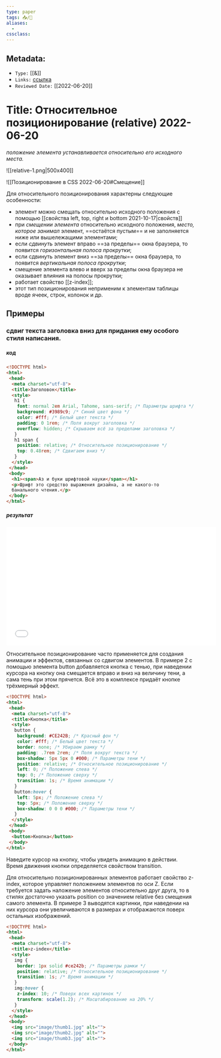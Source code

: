```yaml
---
type: paper
tags: 📥️/📜️
aliases:
  - 
cssclass: 
---
```

## Metadata:

- `Type:` [[&]]
- `Links:` [ссылка](https://webref.ru/course/position/relative)
- `Reviewed Date:` [[2022-06-20]]


# Title: Относительное позиционирование (relative) 2022-06-20



_положение элемента устанавливается относительно его исходного места._

![[relative-1.png|500x400]]



![[Позиционирование в CSS 2022-06-20#Смещение]]



Для относительного позиционирования характерны следующие особенности:

-   элемент можно смещать относительно исходного положения с помощью [[свойства left, top, right и bottom 2021-10-17|свойств]]
-   при *смещении элемента* относительно исходного положения, *место, которое занимал* элемент, ==остаётся пустым== и не заполняется ниже или вышележащими элементами;
-   если *сдвинуть* элемент вправо ==за пределы== окна браузера, то появится *горизонтальная полоса прокрутки*;
-   если сдвинуть элемент вниз ==за пределы== окна браузера, то появится _вертикальная полоса прокрутки_;
-   смещение элемента влево и вверх за пределы окна браузера не оказывает влияния на полосы прокрутки;
-   работает свойство [[z-index]];
-   этот тип позиционирования неприменим к элементам таблицы вроде ячеек, строк, колонок и др.


## Примеры
### сдвиг текста заголовка вниз для придания ему особого стиля написания.
##### код
```html
<!DOCTYPE html>
<html>
 <head>
  <meta charset="utf-8">
  <title>Заголовок</title>
  <style>
   h1 {
    font: normal 2em Arial, Tahome, sans-serif; /* Параметры шрифта */
    background: #3989c9; /* Синий цвет фона */
    color: #fff; /* Белый цвет текста */
    padding: 0 1rem; /* Поля вокруг заголовка */
    overflow: hidden; /* Скрываем всё за пределами заголовка */
   }
   h1 span {
    position: relative; /* Относительное позиционирование */
    top: 0.48rem; /* Сдвигаем вниз */
   }
  </style>
 </head>
 <body>
  <h1><span>Аз и буки шрифтовой науки</span></h1>
  <p>Шрифт это средство выражения дизайна, а не какого-то 
  банального чтения.</p>
 </body>
</html>
```




##### результат


<center><iframe width="560" height="315" src="1primer.html" frameborder="0"></iframe></center>




Относительное позиционирование часто применяется для создания анимации и эффектов, связанных со сдвигом элементов. В примере 2 с помощью элемента button добавляется кнопка с тенью, при наведении курсора на кнопку она смещается вправо и вниз на величину тени, а сама тень при этом прячется. Всё это в комплексе придаёт кнопке трёхмерный эффект.

```html
<!DOCTYPE html>
<html>
 <head>
  <meta charset="utf-8">
  <title>Кнопка</title>
  <style>
   button {
    background: #CE242B; /* Красный фон */
    color: #fff; /* Белый цвет текста */
    border: none; /* Убираем рамку */
    padding: .7rem 2rem; /* Поля вокруг текста */
    box-shadow: 5px 5px 0 #000; /* Параметры тени */
    position: relative; /* Относительное позиционирование */
    left: 0; /* Положение слева */
    top: 0; /* Положение сверху */
    transition: 1s; /* Время анимации */
   }
   button:hover {
    left: 5px; /* Положение слева */
    top: 5px; /* Положение сверху */
    box-shadow: 0 0 0 #000; /* Параметры тени */
   }
  </style>
 </head>
 <body>
  <button>Кнопка</button>
 </body>
</html>
```

Наведите курсор на кнопку, чтобы увидеть анимацию в действии. Время движения кнопки определяется свойством transition.

Для относительно позиционированных элементов работает свойство z-index, которое управляет положением элементов по оси Z. Если требуется задать наложение элементов относительно друг друга, то в стилях достаточно указать position со значением relative без смещения самого элемента. В примере 3 выводятся картинки, при наведении на них курсора они увеличиваются в размерах и отображаются поверх остальных изображений.

```html
<!DOCTYPE html>
<html>
 <head>
  <meta charset="utf-8">
  <title>z-index</title>
  <style>
   img {
    border: 1px solid #ce242b; /* Параметры рамки */
    position: relative; /* Относительное позиционирование */
    transition: 1s; /* Время анимации */
   }
   img:hover {
    z-index: 10; /* Поверх всех картинок */
    transform: scale(1.2); /* Масштабирование на 20% */
   }
  </style>
 </head>
 <body>
  <img src="image/thumb1.jpg" alt="">
  <img src="image/thumb2.jpg" alt="">
  <img src="image/thumb3.jpg" alt="">
 </body>
</html>
```